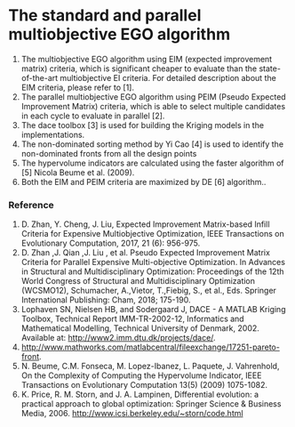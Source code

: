 # The standard and parallel multiobjective EGO algorithm

1. The multiobjective EGO algorithm using EIM (expected improvement matrix) criteria, which is significant cheaper to evaluate than the state-of-the-art multiobjective EI criteria. For detailed description about the EIM criteria, please refer to [1].
2. The parallel multiobjective EGO algorithm using PEIM (Pseudo Expected Improvement Matrix) criteria, which is able to select multiple candidates in each cycle to evaluate in parallel [2].
3. The dace toolbox [3] is used for building the Kriging models in the implementations.
4. The non-dominated sorting method by Yi Cao [4] is used to identify the non-dominated fronts from all the design points
5. The hypervolume indicators are calculated using the faster algorithm of [5] Nicola Beume et al. (2009).
6. Both the EIM and PEIM criteria are maximized by DE [6] algorithm..

### Reference

1. D. Zhan, Y. Cheng, J. Liu, Expected Improvement Matrix-based Infill Criteria for Expensive Multiobjective Optimization, IEEE Transactions on Evolutionary Computation, 2017, 21 (6): 956-975.
2. D. Zhan ,J. Qian ,J. Liu , et al. Pseudo Expected Improvement Matrix Criteria for Parallel Expensive Multi-objective Optimization. In Advances in Structural and Multidisciplinary Optimization: Proceedings of the 12th World Congress of Structural and Multidisciplinary Optimization (WCSMO12), Schumacher, A.,Vietor, T.,Fiebig, S., et al., Eds. Springer International Publishing: Cham, 2018; 175-190.
3. Lophaven SN, Nielsen HB, and Sodergaard J, DACE - A MATLAB Kriging Toolbox, Technical Report IMM-TR-2002-12, Informatics and Mathematical Modelling, Technical University of Denmark, 2002. Available at: http://www2.imm.dtu.dk/projects/dace/.
4. http://www.mathworks.com/matlabcentral/fileexchange/17251-pareto-front.
5. N. Beume, C.M. Fonseca, M. Lopez-Ibanez, L. Paquete, J. Vahrenhold, On the Complexity of Computing the Hypervolume Indicator, IEEE Transactions on Evolutionary Computation 13(5) (2009) 1075-1082.
6. K. Price, R. M. Storn, and J. A. Lampinen, Differential evolution: a practical approach to global optimization: Springer Science & Business Media, 2006. http://www.icsi.berkeley.edu/~storn/code.html
